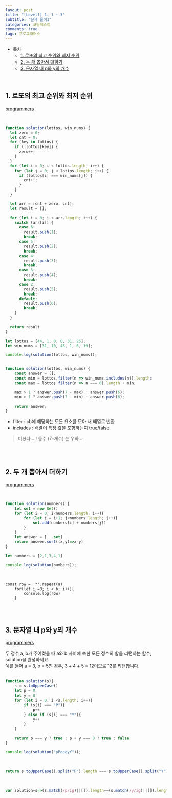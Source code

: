 ```yaml
---
layout: post
title: "[Level1] 1. 1 ~ 3"
subtitle: "문제 풀이1"
categories: 코딩테스트
comments: true
tags: 프로그래머스
---
```


- 목차
  - [1. 로또의 최고 순위와 최저 순위](#)
  - [2. 두 개 뽑아서 더하기](#)
  - [3. 문자열 내 p와 y의 개수](#)

<br>

## 1. 로또의 최고 순위와 최저 순위

[programmers](https://programmers.co.kr/learn/courses/30/lessons/77484) <br>

<br>

```js
function solution(lottos, win_nums) {
  let zero = 0;
  let cnt = 0;
  for (key in lottos) {
    if (!lottos[key]) {
      zero++;
    }
  }
  for (let i = 0; i < lottos.length; i++) {
    for (let j = 0; j < lottos.length; j++) {
      if (lottos[i] === win_nums[j]) {
        cnt++;
      }
    }
  }

  let arr = [cnt + zero, cnt];
  let result = [];

  for (let i = 0; i < arr.length; i++) {
    switch (arr[i]) {
      case 6:
        result.push(1);
        break;
      case 5:
        result.push(2);
        break;
      case 4:
        result.push(3);
        break;
      case 3:
        result.push(4);
        break;
      case 2:
        result.push(5);
        break;
      default:
        result.push(6);
        break;
    }
  }

  return result
}

let lottos = [44, 1, 0, 0, 31, 25];
let win_nums = [31, 10, 45, 1, 6, 19];

console.log(solution(lottos, win_nums));

```

```js

function solution(lottos, win_nums) {
    const answer = [];
    const min = lottos.filter(n => win_nums.includes(n)).length;
    const max = lottos.filter(n => n === 0).length + min;

    max > 1 ? answer.push(7 - max) : answer.push(6);
    min > 1 ? answer.push(7 - min) : answer.push(6);

    return answer;
}
```

- filter : cb에 해당하는 모든 요소를 모아 새 배열로 반환
- includes : 배열이 특정 값을 포함하는지 true/false

> 미쳤다....! 등수 (7-개수) 는 우와....

<br><br>

## 2. 두 개 뽑아서 더하기

[programmers](https://programmers.co.kr/learn/courses/30/lessons/68644) <br>

<br>

```js
function solution(numbers) {
    let set = new Set()
    for (let i = 0; i<numbers.length; i++){
        for (let j = i+1; j<numbers.length; j++){
            set.add(numbers[i] + numbers[j])
        }
    }
    let answer = [...set]
    return answer.sort((x,y)=>x-y)
}

let numbers = [2,1,3,4,1]

console.log(solution(numbers));

```

<br>

````
const row = '*'.repeat(a)
    for(let i =0; i < b; i++){
        console.log(row)
    }
````


<br><br>

## 3. 문자열 내 p와 y의 개수

[programmers](https://programmers.co.kr/learn/courses/30/lessons/12916) <br>

두 정수 a, b가 주어졌을 때 a와 b 사이에 속한 모든 정수의 합을 리턴하는 함수, solution을 완성하세요.<br>
예를 들어 a = 3, b = 5인 경우, 3 + 4 + 5 = 12이므로 12를 리턴합니다.<br><br>

````js
function solution(s){
    s = s.toUpperCase()
    let p = 0
    let y = 0
    for (let i = 0; i <s.length; i++){
        if (s[i] === "P"){
            p++
        } else if (s[i] === "Y"){
            y++
        }
    }

    return p === y ? true : p + y === 0 ? true : false
}

console.log(solution("pPoooyY"));
````

<br>

````js
return s.toUpperCase().split("P").length === s.toUpperCase().split("Y").length;
````

<br>

```js
var solution=s=>(s.match(/p/ig)||[]).length==(s.match(/y/ig)||[]).length
```

<br><br>

